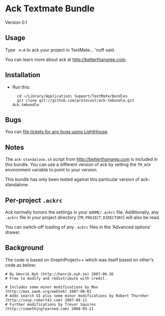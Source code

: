 Ack Textmate Bundle
===================

Version 0.1


Usage
-----

Type ` ⌘⇧A` to ack your project in TextMate… 'nuff said.

You can learn more about ack at <http://betterthangrep.com>.


Installation
------------


* Run this:

        cd ~/Library/Application\ Support/TextMate/Bundles
        git clone git://github.com/protocool/ack-tmbundle.git Ack.tmbundle


Bugs
----

You can [file tickets for any bugs using LightHouse][LightHouse].


Notes
-----

The `ack-standalone.sh` script from <http://betterthangrep.com> is included
in this bundle. You can use a different version of ack by setting the
`TM_ACK` environment variable to point to your version.

This bundle has only been tested against this particular version of
ack-standalone.


Per-project `.ackrc`
--------------------

Ack normally honors the settings in your `$HOME/.ackrc` file. Additionally,
any `.ackrc` file in your project directory (`TM_PROJECT_DIRECTORY`) will
also be read.

You can switch-off loading of any `.ackrc` files in the 'Advanced options'
drawer.


Background
----------

The code is based on GrepInProject++ which was itself based on other's code
as below:

    # By Henrik Nyh (http://henrik.nyh.se) 2007-06-26
    # Free to modify and redistribute with credit.

    # Includes some minor modifications by Max (http://max.xaok.org/webtek) 2007-08-01
    # Adds search UI plus some minor modifications by Robert Thurnher (http://soup.robert42.com) 2007-08-11
    # Further modifications by Trevor Squires (http://somethinglearned.com) 2008-05-21

[LightHouse]: http://protocool.lighthouseapp.com/projects/15530-ack-tmbundle/home
